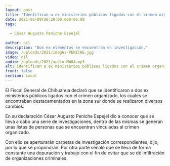 ```yaml
---
layout: post
title: "Identifican a ex ministerios públicos ligados con el crimen organizado"
date: 2021-06-09T20:29:00.000-06:00
tags:
  
  - César Augusto Peniche Espejel
  
author: nil
description: "Dos ex elementos se encuentran en investigación."
image: /uploads/2021/images-PENICHE.jpg
video: nil
audio: /uploads/2021/audio-MW04.mp3
alt: Identifican a ex ministerios públicos ligados con el crimen organizado
front: false
section: Local
---
```


El Fiscal General de Chihuahua declaró que se identificaron a dos ex ministerios públicos ligados con el crimen organizado, los cuales se encontraban destacamentados en la zona sur donde se realizaron diversos cambios.

En su declaración César Augusto Peniche Espejel dio a conocer que se lleva a cabo una serie de investigaciones, dentro de las mismas se generan unas listas de personas que se encuentran vinculadas al crimen organizado.

Con ello se aperturarán carpetas de investigación correspondientes, dijo, por lo que se propondrán. Por otra parte señaló que se lleva de forma constante una depuración y trabajo con el fin de evitar que se dé infiltración de organizaciones criminales.
